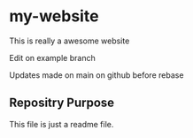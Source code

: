 # my-website

This is really a awesome website

Edit on example branch

Updates made on main on github before rebase

## Repositry Purpose 

This file is just a readme file.
